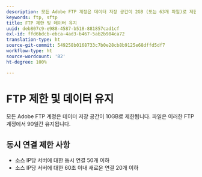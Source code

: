 ```yaml
---
description: 모든 Adobe FTP 계정은 데이터 저장 공간이 2GB (또는 63개 파일)로 제한됩니다. 파일은 이러한 FTP 계정에서 90일간 유지됩니다.
keywords: ftp, sftp
title: FTP 제한 및 데이터 유지
uuid: deb807c9-e988-4587-b518-881857cad1cf
exl-id: ffd6bdcb-ebca-4ad3-b467-5ab2b984ca72
translation-type: ht
source-git-commit: 549258b0168733c7b0e28cb8b9125e68dffd5df7
workflow-type: ht
source-wordcount: '82'
ht-degree: 100%

---
```


# FTP 제한 및 데이터 유지

모든 Adobe FTP 계정은 데이터 저장 공간이 10GB로 제한됩니다. 파일은 이러한 FTP 계정에서 90일간 유지됩니다.

## 동시 연결 제한 사항

* 소스 IP당 서버에 대한 동시 연결 50개 이하
* 소스 IP당 서버에 대한 60초 이내 새로운 연결 20개 이하
